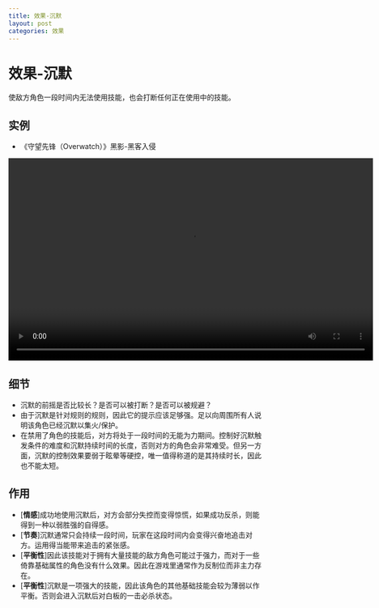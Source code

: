 ```yaml
---
title: 效果-沉默
layout: post
categories: 效果
---
```


# 效果-沉默
使敌方角色一段时间内无法使用技能，也会打断任何正在使用中的技能。

## 实例

- 《守望先锋（Overwatch）》黑影-黑客入侵

<video width="720" height="400" controls>
    <source src="{{ site.url }}/videos/黑影-黑客入侵.mp4" type="video/mp4">
</video>

## 细节
- 沉默的前摇是否比较长？是否可以被打断？是否可以被规避？
- 由于沉默是针对规则的规则，因此它的提示应该足够强。足以向周围所有人说明该角色已经沉默以集火/保护。
- 在禁用了角色的技能后，对方将处于一段时间的无能为力期间。控制好沉默触发条件的难度和沉默持续时间的长度，否则对方的角色会非常难受。但另一方面，沉默的控制效果要弱于眩晕等硬控，唯一值得称道的是其持续时长，因此也不能太短。

## 作用
- [**情感**]成功地使用沉默后，对方会部分失控而变得惊慌，如果成功反杀，则能得到一种以弱胜强的自得感。
- [**节奏**]沉默通常只会持续一段时间，玩家在这段时间内会变得兴奋地追击对方。运用得当能带来追击的紧张感。
- [**平衡性**]因此该技能对于拥有大量技能的敌方角色可能过于强力，而对于一些倚靠基础属性的角色没有什么效果。因此在游戏里通常作为反制位而非主力存在。
- [**平衡性**]沉默是一项强大的技能，因此该角色的其他基础技能会较为薄弱以作平衡。否则会进入沉默后对白板的一击必杀状态。
